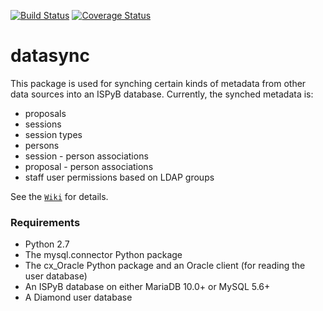 [![Build Status](https://travis-ci.org/DiamondLightSource/ispyb-propagation.svg?branch=master)](https://travis-ci.org/DiamondLightSource/ispyb-propagation)
[![Coverage Status](https://coveralls.io/repos/github/DiamondLightSource/ispyb-propagation/badge.svg?branch=master)](https://coveralls.io/github/DiamondLightSource/ispyb-propagation?branch=master)

# datasync

This package is used for synching certain kinds of metadata from other
data sources into an ISPyB database. Currently, the synched metadata is:
* proposals
* sessions
* session types
* persons
* session - person associations
* proposal - person associations
* staff user permissions based on LDAP groups  

See the [```Wiki```](https://github.com/DiamondLightSource/ispyb-propagation/wiki) for details.

### Requirements
* Python 2.7
* The mysql.connector Python package
* The cx_Oracle Python package and an Oracle client (for reading the user database)  
* An ISPyB database on either MariaDB 10.0+ or MySQL 5.6+
* A Diamond user database
